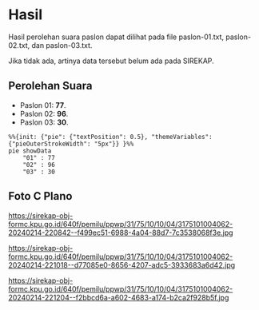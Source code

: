 # Hasil

Hasil perolehan suara paslon dapat dilihat pada file paslon-01.txt, paslon-02.txt, dan paslon-03.txt.

Jika tidak ada, artinya data tersebut belum ada pada SIREKAP.

## Perolehan Suara

 * Paslon 01: **77**.
 * Paslon 02: **96**.
 * Paslon 03: **30**.

```mermaid
%%{init: {"pie": {"textPosition": 0.5}, "themeVariables": {"pieOuterStrokeWidth": "5px"}} }%%
pie showData
    "01" : 77
    "02" : 96
    "03" : 30
```
## Foto C Plano

https://sirekap-obj-formc.kpu.go.id/640f/pemilu/ppwp/31/75/10/10/04/3175101004062-20240214-220842--f499ec51-6988-4a04-88d7-7c3538068f3e.jpg

https://sirekap-obj-formc.kpu.go.id/640f/pemilu/ppwp/31/75/10/10/04/3175101004062-20240214-221018--d77085e0-8656-4207-adc5-3933683a6d42.jpg

https://sirekap-obj-formc.kpu.go.id/640f/pemilu/ppwp/31/75/10/10/04/3175101004062-20240214-221204--f2bbcd6a-a602-4683-a174-b2ca2f928b5f.jpg
